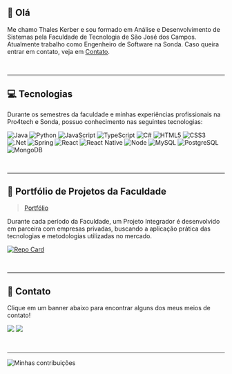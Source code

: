 ## 👋 Olá 

Me chamo Thales Kerber e sou formado em Análise e Desenvolvimento de Sistemas pela Faculdade de Tecnologia de São José dos Campos. Atualmente trabalho como Engenheiro de Software na Sonda. Caso queira entrar em contato, veja em [Contato](https://github.com/thaleskerber/thaleskerber/blob/main/README.md#contato).

<br />

---

## :computer: Tecnologias

Durante os semestres da faculdade e minhas experiências profissionais na Pro4tech e Sonda, possuo conhecimento nas seguintes tecnologias:

![Java](https://img.shields.io/badge/java-%23ED8B00.svg?style=for-the-badge&logo=openjdk&logoColor=white)
![Python](https://img.shields.io/badge/python-3670A0?style=for-the-badge&logo=python&logoColor=ffdd54)
![JavaScript](https://img.shields.io/badge/javascript-%23323330.svg?style=for-the-badge&logo=javascript&logoColor=%23F7DF1E)
![TypeScript](https://img.shields.io/badge/typescript-%23007ACC.svg?style=for-the-badge&logo=typescript&logoColor=white)
![C#](https://img.shields.io/badge/c%23-%23239120.svg?style=for-the-badge&logo=c-sharp&logoColor=white)
![HTML5](https://img.shields.io/badge/html5-%23E34F26.svg?style=for-the-badge&logo=html5&logoColor=white)
![CSS3](https://img.shields.io/badge/css3-%231572B6.svg?style=for-the-badge&logo=css3&logoColor=white)
![.Net](https://img.shields.io/badge/.NET-5C2D91?style=for-the-badge&logo=.net&logoColor=white)
![Spring](https://img.shields.io/badge/spring-%236DB33F.svg?style=for-the-badge&logo=spring&logoColor=white)
![React](https://img.shields.io/badge/react-%2320232a.svg?style=for-the-badge&logo=react&logoColor=%2361DAFB)
![React Native](https://img.shields.io/badge/React_Native-20232A?style=for-the-badge&logo=react&logoColor=61DAFB)
![Node](https://img.shields.io/badge/Node%20js-339933?style=for-the-badge&logo=nodedotjs&logoColor=white)
![MySQL](https://img.shields.io/badge/mysql-%2300f.svg?style=for-the-badge&logo=mysql&logoColor=white)
![PostgreSQL](https://img.shields.io/badge/PostgreSQL-316192?style=for-the-badge&logo=postgresql&logoColor=white)
![MongoDB](https://img.shields.io/badge/MongoDB-%234ea94b.svg?style=for-the-badge&logo=mongodb&logoColor=white)

<br />

---

## :page_with_curl: Portfólio de Projetos da Faculdade

> [Portfólio](https://github.com/thaleskerber/portfolio-tg)

Durante cada período da Faculdade, um Projeto Integrador é desenvolvido em parceira com empresas privadas, buscando a aplicação prática das tecnologias e metodologias utilizadas no mercado.

[![Repo Card](https://github-readme-stats.vercel.app/api/pin/?username=thaleskerber&repo=portfolio-tg&bg_color=000&border_color=30A3DC&show_icons=true&icon_color=30A3DC&title_color=E94D5F&text_color=FFF)]([https://github.com/SEUUSERNAME/SEUREPOSITORIO](https://github.com/thaleskerber/portfolio-tg))


<br />

---

## :iphone: Contato

Clique em um banner abaixo para encontrar alguns dos meus meios de contato!

<a href="https://www.linkedin.com/in/thaleskerber/" target="_blank"><img src="https://img.shields.io/badge/-LinkedIn-%230077B5?style=for-the-badge&logo=linkedin&logoColor=white" target="_blank"></a>
<a href = "mailto:thaleskerber@gmail.com"><img src="https://img.shields.io/badge/Gmail-D14836?style=for-the-badge&logo=gmail&logoColor=white" target="_blank"></a>

<br />

---

![Minhas contribuições](https://github-readme-stats.vercel.app/api?username=thaleskerber&count_private=true&show_icons=true&theme=radical)
